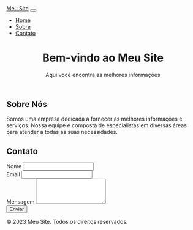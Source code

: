 <!DOCTYPE html>
<html lang="pt-br">
<head>
  <meta charset="UTF-8">
  <meta name="viewport" content="width=device-width, initial-scale=1.0">
  <title>Meu Site</title>
  <link href="https://cdn.jsdelivr.net/npm/bootstrap@5.3.0-alpha1/dist/css/bootstrap.min.css" rel="stylesheet">
  <link rel="stylesheet" href="style.css">
</head>
<body>

  <!-- Navbar -->
  <nav class="navbar navbar-expand-lg navbar-dark bg-dark">
    <div class="container">
      <a class="navbar-brand" href="#">Meu Site</a>
      <button class="navbar-toggler" type="button" data-bs-toggle="collapse" data-bs-target="#navbarNav" aria-controls="navbarNav" aria-expanded="false" aria-label="Toggle navigation">
        <span class="navbar-toggler-icon"></span>
      </button>
      <div class="collapse navbar-collapse" id="navbarNav">
        <ul class="navbar-nav ms-auto">
          <li class="nav-item"><a class="nav-link" href="#home">Home</a></li>
          <li class="nav-item"><a class="nav-link" href="#sobre">Sobre</a></li>
          <li class="nav-item"><a class="nav-link" href="#contato">Contato</a></li>
        </ul>
      </div>
    </div>
  </nav>

  <!-- Seção Principal -->
  <header id="home" class="bg-primary text-white text-center py-5">
    <div class="container">
      <h1>Bem-vindo ao Meu Site</h1>
      <p class="lead">Aqui você encontra as melhores informações</p>
    </div>
  </header>

  <!-- Conteúdo Principal -->
  <section id="sobre" class="py-5">
    <div class="container">
      <h2 class="text-center mb-4">Sobre Nós</h2>
      <p class="text-center">Somos uma empresa dedicada a fornecer as melhores informações e serviços. Nossa equipe é composta de especialistas em diversas áreas para atender a todas as suas necessidades.</p>
    </div>
  </section>

  <!-- Contato -->
  <section id="contato" class="bg-light py-5">
    <div class="container">
      <h2 class="text-center mb-4">Contato</h2>
      <form class="row g-3">
        <div class="col-md-6">
          <label for="nome" class="form-label">Nome</label>
          <input type="text" class="form-control" id="nome" required>
        </div>
        <div class="col-md-6">
          <label for="email" class="form-label">Email</label>
          <input type="email" class="form-control" id="email" required>
        </div>
        <div class="col-12">
          <label for="mensagem" class="form-label">Mensagem</label>
          <textarea class="form-control" id="mensagem" rows="4" required></textarea>
        </div>
        <div class="col-12 text-center">
          <button type="submit" class="btn btn-primary">Enviar</button>
        </div>
      </form>
    </div>
  </section>

  <!-- Rodapé -->
  <footer class="bg-dark text-white text-center py-3">
    <p>&copy; 2023 Meu Site. Todos os direitos reservados.</p>
  </footer>

  <script src="https://cdn.jsdelivr.net/npm/bootstrap@5.3.0-alpha1/dist/js/bootstrap.bundle.min.js"></script>
</body>
</html>
